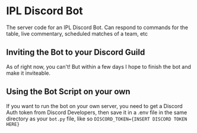 # IPL Discord Bot
 The server code for an IPL Discord Bot. Can respond to commands for the table, live commentary, scheduled matches of a team, etc

 ## Inviting the Bot to your Discord Guild

 As of right now, you can't! But within a few days I hope to finish the bot and make it inviteable. 
 
## Using the Bot Script on your own
If you want to run the bot on your own server, you need to get a Discord Auth token from Discord Developers, then save it in a .env file in the same directory as your `bot.py` file, like so
`DISCORD_TOKEN={INSERT DISCORD TOKEN HERE}`

